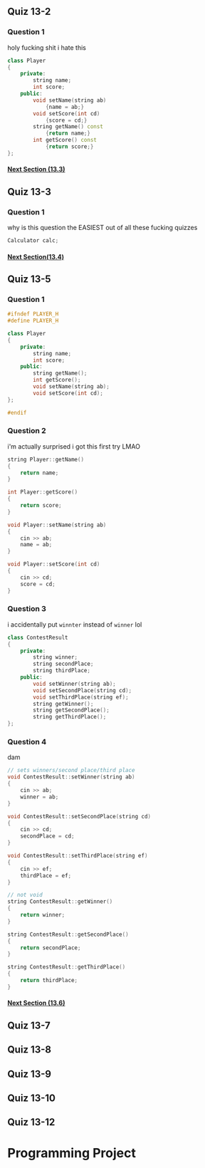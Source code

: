 ## Quiz 13-2
### Question 1
holy fucking shit i hate this
```c++
class Player
{
    private:
        string name;
        int score;
    public:
        void setName(string ab)
            {name = ab;}
        void setScore(int cd) 
            {score = cd;}
        string getName() const
            {return name;}
        int getScore() const
            {return score;}
};
```
#### [Next Section (13.3)](13.3%20-%20Defining%20an%20Instance%20of%20a%20Class.md)

## Quiz 13-3
### Question 1
why is this question the EASIEST out of all these fucking quizzes
```c++
Calculator calc;
```
#### [Next Section(13.4)](13.4%20-%20Why%20Have%20Private%20Members.md)


## Quiz 13-5
### Question 1
```c++
#ifndef PLAYER_H
#define PLAYER_H

class Player
{
    private:
        string name;
        int score;
    public:    
        string getName();
        int getScore();
        void setName(string ab);
        void setScore(int cd);
};

#endif
```

### Question 2
i'm actually surprised i got this first try LMAO
```c++
string Player::getName()
{
    return name;
}

int Player::getScore()
{
    return score;
}

void Player::setName(string ab)
{
    cin >> ab;
    name = ab;
}

void Player::setScore(int cd)
{
    cin >> cd;
    score = cd;
}


```

### Question 3
i accidentally put `winnter` instead of `winner` lol
```c++
class ContestResult
{
    private:
        string winner;
        string secondPlace;
        string thirdPlace;
    public:
        void setWinner(string ab);
        void setSecondPlace(string cd);
        void setThirdPlace(string ef);
        string getWinner();
        string getSecondPlace();
        string getThirdPlace();
};
```

### Question 4
dam
```c++
// sets winners/second place/third place
void ContestResult::setWinner(string ab)
{
    cin >> ab;
    winner = ab;
}

void ContestResult::setSecondPlace(string cd)
{
    cin >> cd;
    secondPlace = cd; 
}

void ContestResult::setThirdPlace(string ef)
{
    cin >> ef;
    thirdPlace = ef;
}

// not void
string ContestResult::getWinner()
{
    return winner;
}

string ContestResult::getSecondPlace()
{
    return secondPlace;
}

string ContestResult::getThirdPlace()
{
    return thirdPlace;
}
```

#### [Next Section (13.6)](13.6%20-%20Inline%20Member%20Functions.md)
## Quiz 13-7

## Quiz 13-8

## Quiz 13-9

## Quiz 13-10

## Quiz 13-12

# Programming Project